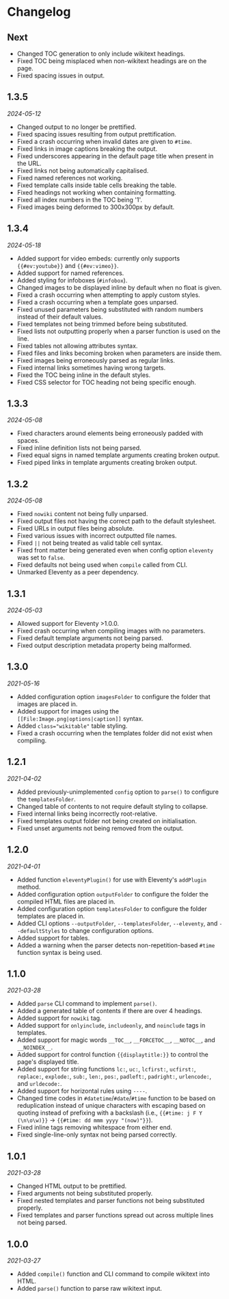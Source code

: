 # Changelog

## Next
- Changed TOC generation to only include wikitext headings.
- Fixed TOC being misplaced when non-wikitext headings are on the page.
- Fixed spacing issues in output.

## 1.3.5
*2024-05-12*
- Changed output to no longer be prettified.
- Fixed spacing issues resulting from output prettification.
- Fixed a crash occurring when invalid dates are given to `#time`.
- Fixed links in image captions breaking the output.
- Fixed underscores appearing in the default page title when present in the URL.
- Fixed links not being automatically capitalised.
- Fixed named references not working.
- Fixed template calls inside table cells breaking the table.
- Fixed headings not working when containing formatting.
- Fixed all index numbers in the TOC being '1'.
- Fixed images being deformed to 300x300px by default.

## 1.3.4
*2024-05-18*
- Added support for video embeds: currently only supports `{{#ev:youtube}}` and `{{#ev:vimeo}}`.
- Added support for named references.
- Added styling for infoboxes (`#infobox`).
- Changed images to be displayed inline by default when no float is given.
- Fixed a crash occurring when attempting to apply custom styles.
- Fixed a crash occurring when a template goes unparsed.
- Fixed unused parameters being substituted with random numbers instead of their default values.
- Fixed templates not being trimmed before being substituted.
- Fixed lists not outputting properly when a parser function is used on the line.
- Fixed tables not allowing attributes syntax.
- Fixed files and links becoming broken when parameters are inside them.
- Fixed images being erroneously parsed as regular links.
- Fixed internal links sometimes having wrong targets.
- Fixed the TOC being inline in the default styles.
- Fixed CSS selector for TOC heading not being specific enough.

## 1.3.3
*2024-05-08*
- Fixed characters around elements being erroneously padded with spaces.
- Fixed inline definition lists not being parsed.
- Fixed equal signs in named template arguments creating broken output.
- Fixed piped links in template arguments creating broken output.

## 1.3.2
*2024-05-08*
- Fixed `nowiki` content not being fully unparsed.
- Fixed output files not having the correct path to the default stylesheet.
- Fixed URLs in output files being absolute.
- Fixed various issues with incorrect outputted file names.
- Fixed `||` not being treated as valid table cell syntax.
- Fixed front matter being generated even when config option `eleventy` was set to `false`.
- Fixed defaults not being used when `compile` called from CLI.
- Unmarked Eleventy as a peer dependency.

## 1.3.1
*2024-05-03*
- Allowed support for Eleventy >1.0.0.
- Fixed crash occurring when compiling images with no parameters.
- Fixed default template arguments not being parsed.
- Fixed output description metadata property being malformed.

## 1.3.0
*2021-05-16*
- Added configuration option `imagesFolder` to configure the folder that images are placed in.
- Added support for images using the `[[File:Image.png|options|caption]]` syntax.
- Added `class="wikitable"` table styling.
- Fixed a crash occurring when the templates folder did not exist when compiling.

## 1.2.1
*2021-04-02*
- Added previously-unimplemented `config` option to `parse()` to configure the `templatesFolder`.
- Changed table of contents to not require default styling to collapse.
- Fixed internal links being incorrectly root-relative.
- Fixed templates output folder not being created on initialisation.
- Fixed unset arguments not being removed from the output.

## 1.2.0
*2021-04-01*
- Added function `eleventyPlugin()` for use with Eleventy's `addPlugin` method.
- Added configuration option `outputFolder` to configure the folder the compiled HTML files are placed in.
- Added configuration option `templatesFolder` to configure the folder templates are placed in.
- Added CLI options `--outputFolder`, `--templatesFolder`, `--eleventy`, and `--defaultStyles` to change configuration options.
- Added support for tables.
- Added a warning when the parser detects non-repetition-based `#time` function syntax is being used.

## 1.1.0
*2021-03-28*
- Added `parse` CLI command to implement `parse()`.
- Added a generated table of contents if there are over 4 headings.
- Added support for `nowiki` tag.
- Added support for `onlyinclude`, `includeonly`, and `noinclude` tags in templates.
- Added support for magic words `__TOC__`, `__FORCETOC__`, `__NOTOC__`, and `__NOINDEX__`.
- Added support for control function `{{displaytitle:}}` to control the page's displayed title.
- Added support for string functions `lc:`, `uc:`, `lcfirst:`, `ucfirst:`, `replace:`, `explode:`, `sub:`, `len:`, `pos:`, `padleft:`, `padright:`, `urlencode:`, and `urldecode:`.
- Added support for horizontal rules using `----`.
- Changed time codes in `#datetime`/`#date`/`#time` function to be based on reduplication instead of unique characters with escaping based on quoting instead of prefixing with a backslash (i.e., `{{#time: j F Y (\n\o\w)}}` &rarr; `{{#time: dd mmm yyyy "(now)"}}`).
- Fixed inline tags removing whitespace from either end.
- Fixed single-line-only syntax not being parsed correctly.

## 1.0.1
*2021-03-28*
- Changed HTML output to be prettified.
- Fixed arguments not being substituted properly.
- Fixed nested templates and parser functions not being substituted properly.
- Fixed templates and parser functions spread out across multiple lines not being parsed.

## 1.0.0
*2021-03-27*
- Added `compile()` function and CLI command to compile wikitext into HTML.
- Added `parse()` function to parse raw wikitext input.
